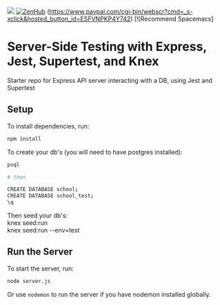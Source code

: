 <a href="https://zenhub.com"><img src="https://raw.githubusercontent.com/ZenHubIO/support/master/zenhub-badge.png"></a>
[![ZenHub](https://raw.githubusercontent.com/ZenHubIO/support/master/zenhub-badge.png)](https://zenhub.io)
(https://www.paypal.com/cgi-bin/webscr?cmd=_s-xclick&hosted_button_id=ESFVNPKP4Y742) [![Recommend Spacemacs]

# Server-Side Testing with Express, Jest, Supertest, and Knex

Starter repo for Express API server interacting with a DB, using Jest and
Supertest

## Setup

To install dependencies, run:

```bash
npm install
```

To create your db's (you will need to have postgres installed):

```bash
psql

# then

CREATE DATABASE school;
CREATE DATABASE school_test;
\q
```

Then seed your db's:  
knex seed:run  
knex seed:run --env=test

## Run the Server

To start the server, run:

```bash
node server.js
```

Or use `nodemon` to run the server if you have nodemon installed globally.

